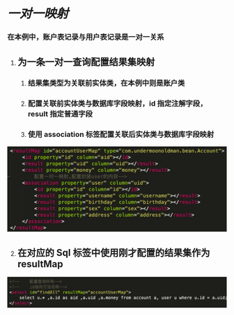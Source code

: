 # ***一对一映射***

### **在本例中，账户表记录与用户表记录是一对一关系**

1. ## 为一条一对一查询配置结果集映射

   1. ### 结果集类型为关联前实体类，在本例中则是账户类

   2. ### 配置关联前实体类与数据库字段映射，id 指定注解字段，result 指定普通字段

   3. ### 使用 association 标签配置关联后实体类与数据库字段映射

![正事配图](https://raw.githubusercontent.com/undermoonoldman/JavaFamilyBucket/master/Resource/IMG/074.jpg)

2. ## 在对应的 Sql 标签中使用刚才配置的结果集作为 resultMap

![正事配图](https://raw.githubusercontent.com/undermoonoldman/JavaFamilyBucket/master/Resource/IMG/075.jpg)